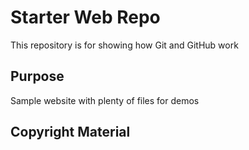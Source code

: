 # Starter Web Repo

This repository is for showing how Git and GitHub work

## Purpose

Sample website with plenty of files for demos



## Copyright Material
